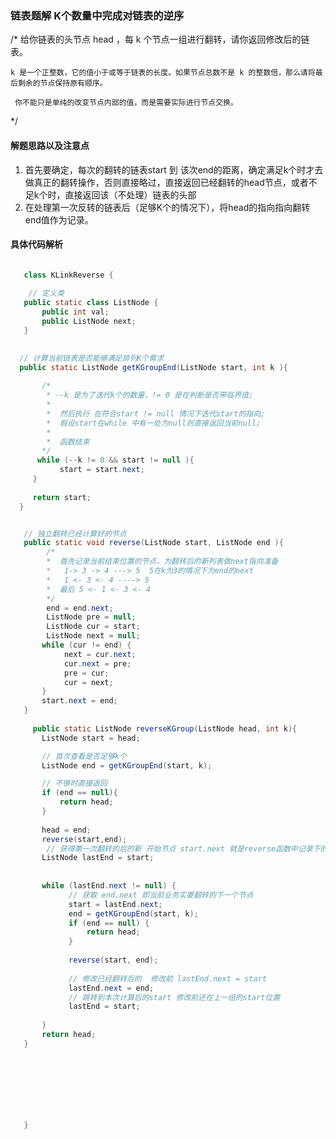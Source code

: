 ###  链表题解 K个数量中完成对链表的逆序  

/* 
    给你链表的头节点 head ，每 k 个节点一组进行翻转，请你返回修改后的链表。

    k 是一个正整数，它的值小于或等于链表的长度。如果节点总数不是 k 的整数倍，那么请将最后剩余的节点保持原有顺序。

     你不能只是单纯的改变节点内部的值，而是需要实际进行节点交换。
 
*/  


#### 解题思路以及注意点  

 1. 首先要确定，每次的翻转的链表start 到 该次end的距离，确定满足k个时才去做真正的翻转操作，否则直接略过，直接返回已经翻转的head节点，或者不足k个时，直接返回该（不处理）链表的头部
 2. 在处理第一次反转的链表后（足够K个的情况下），将head的指向指向翻转end值作为记录。
   

#### 具体代码解析 


 ```java   

    class KLinkReverse { 
          
     // 定义类
    public static class ListNode {
        public int val;
        public ListNode next;
    } 

  
   // 计算当前链表是否能够满足排列K个需求
   public static ListNode getKGroupEnd(ListNode start, int k ){   
     
        /* 
         * --k 是为了迭代k个的数量，!= 0 是在判断是否带临界值;
         *  
         *  然后执行 在符合start != null 情况下迭代start的指向;
         *  假设start在while 中有一处为null则直接返回当前null;
         * 
         *  函数结束
        */
       while (--k != 0 && start != null ){ 
            start = start.next;
      } 
        
      return start;
   }   


    // 独立翻转已经计算好的节点
    public static void reverse(ListNode start, ListNode end ){   
         /*
         *  首先记录当前结束位置的节点，为翻转后的新列表做next指向准备
         *   1-> 3 -> 4 ---> 5  5在k为3的情况下为end的next 
         *   1 <- 3 <- 4 ----> 5 
         *  最后 5 <- 1 <- 3 <- 4  
         */
         end = end.next; 
         ListNode pre = null;  
         ListNode cur = start;
         ListNode next = null;
        while (cur != end) { 
             next = cur.next; 
             cur.next = pre; 
             pre = cur;  
             cur = next;
        }
        start.next = end;
    }
    
      public static ListNode reverseKGroup(ListNode head, int k){   
        ListNode start = head; 

        // 首次查看是否足够k个
        ListNode end = getKGroupEnd(start, k);

        // 不够时直接返回
        if (end == null){ 
            return head;
        }
          
        head = end;
        reverse(start,end);   
         // 获得第一次翻转的后的新 开始节点 start.next 就是reverse函数中记录下的 end.next
        ListNode lastEnd = start; 
          
        
        while (lastEnd.next != null) {  
              // 获取 end.next 即当前业务实要翻转的下一个节点
              start = lastEnd.next; 
              end = getKGroupEnd(start, k);
              if (end == null) {
                  return head;
              }  
  
              reverse(start, end); 
                
              // 修改已经翻转后的  修改前 lastEnd.next = start    
              lastEnd.next = end;  
              // 跳转到本次计算后的start 修改前还在上一组的start位置
              lastEnd = start;
              
        } 
        return head;
    }
  
 
   
     



          
    }

```